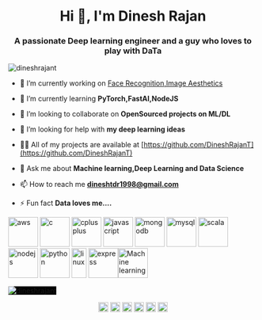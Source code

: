 <h1 align="center">Hi 👋, I'm Dinesh Rajan</h1>
<h3 align="center">A passionate Deep learning engineer and a guy who loves to play with DaTa</h3>

<p align="left"> <img src="https://komarev.com/ghpvc/?username=dineshrajant" alt="dineshrajant" /> </p>

- 🔭 I’m currently working on [Face Recognition,Image Aesthetics](https://github.com/DineshRajanT)

- 🌱 I’m currently learning **PyTorch,FastAI,NodeJS**

- 👯 I’m looking to collaborate on **OpenSourced projects on ML/DL**

- 🤔 I’m looking for help with **my deep learning ideas**

- 👨‍💻 All of my projects are available at [https://github.com/DineshRajanT](https://github.com/DineshRajanT)

- 💬 Ask me about **Machine learning,Deep Learning and Data Science**

- 📫 How to reach me **dineshtdr1998@gmail.com**

- ⚡ Fun fact **Data loves me....**

<p align="left"><img src="https://devicons.github.io/devicon/devicon.git/icons/amazonwebservices/amazonwebservices-original-wordmark.svg" alt="aws" width="60" height="60"/> <img src="https://devicons.github.io/devicon/devicon.git/icons/c/c-original.svg" alt="c" width="60" height="60"/> <img src="https://devicons.github.io/devicon/devicon.git/icons/cplusplus/cplusplus-original.svg" alt="cplusplus" width="60" height="60"/> <img src="https://devicons.github.io/devicon/devicon.git/icons/javascript/javascript-original.svg" alt="javascript" width="60" height="60"/> <img src="https://devicons.github.io/devicon/devicon.git/icons/mongodb/mongodb-original-wordmark.svg" alt="mongodb" width="60" height="60"/> <img src="https://devicons.github.io/devicon/devicon.git/icons/mysql/mysql-original-wordmark.svg" alt="mysql" width="60" height="60"/> <img src="https://devicons.github.io/devicon/devicon.git/icons/scala/scala-original-wordmark.svg" alt="scala" width="60" height="60"/> <img src="https://devicons.github.io/devicon/devicon.git/icons/nodejs/nodejs-original-wordmark.svg" alt="nodejs" width="60" height="60"/> <img src="https://devicons.github.io/devicon/devicon.git/icons/python/python-original-wordmark.svg" alt="python" width="60" height="60"/> <img src="https://devicons.github.io/devicon/devicon.git/icons/linux/linux-original.svg" alt="linux" width="30" height="60"/> <img src="https://devicons.github.io/devicon/devicon.git/icons/express/express-original-wordmark.svg" alt="express" width="60" height="60"/><img src="https://img.icons8.com/ios-filled/50/000000/learning.png" alt="Machine learning" width="60" height="60"/>
</p><p align="center">
  
  <img src="https://github-readme-stats.vercel.app/api?username=dineshrajant&show_icons=true" alt="dineshrajant" style="background-color:black"/> </p>

<p align="center">
<a href="https://twitter.com/dinesh rajan" target="blank"><img align="center" src="https://cdn.jsdelivr.net/npm/simple-icons@3.0.1/icons/twitter.svg" alt="dinesh rajan" height="20" width="20" /></a>
<a href="https://linkedin.com/in/https://www.linkedin.com/in/dineshrajant" target="blank"><img align="center" src="https://cdn.jsdelivr.net/npm/simple-icons@3.0.1/icons/linkedin.svg" alt="https://www.linkedin.com/in/dineshrajant" height="20" width="20" /></a>
<a href="https://stackoverflow.com/users/dineshrajan t" target="blank"><img align="center" src="https://cdn.jsdelivr.net/npm/simple-icons@3.0.1/icons/stackoverflow.svg" alt="dineshrajan t" height="20" width="20" /></a>
<a href="https://kaggle.com/dineshrajan" target="blank"><img align="center" src="https://cdn.jsdelivr.net/npm/simple-icons@3.0.1/icons/kaggle.svg" alt="dineshrajan" height="20" width="20" /></a>
<a href="https://instagram.com/sigmoid_one" target="blank"><img align="center" src="https://cdn.jsdelivr.net/npm/simple-icons@3.0.1/icons/instagram.svg" alt="sigmoid_one" height="20" width="20" /></a>
<a href="https://www.youtube.com/c/dotphiE" target="blank"><img align="center" src="https://cdn.jsdelivr.net/npm/simple-icons@3.0.1/icons/youtube.svg" alt="dotphie" height="20" width="20" /></a>
</p>

